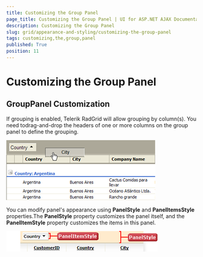```yaml
---
title: Customizing the Group Panel
page_title: Customizing the Group Panel | UI for ASP.NET AJAX Documentation
description: Customizing the Group Panel
slug: grid/appearance-and-styling/customizing-the-group-panel
tags: customizing,the,group,panel
published: True
position: 11
---
```


# Customizing the Group Panel



## GroupPanel Customization

If grouping is enabled, Telerik RadGrid will allow grouping by column(s). You need todrag-and-drop the headers of one or more columns on the group panel to define the grouping.

![](images/grd_GroupIng_forStyles.png)

You can modify panel's appearance using __PanelStyle__ and __PanelItemsStyle__ properties.The __PanelStyle__ property customizes the panel itself, and the __PanelItemStyle__ property customizes the items in this panel.

![GroupPanel customization](images/grd_panel_style_markedup.png)
